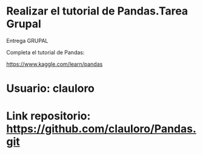 # Realizar el tutorial de Pandas.Tarea Grupal

Entrega GRUPAL

Completa el tutorial de Pandas:

https://www.kaggle.com/learn/pandas

# Usuario: clauloro

# Link repositorio: https://github.com/clauloro/Pandas.git
